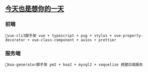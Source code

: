 ## [今天也是想你的一天](https://www.wujianbo.com?_blank)

### 前端

    🚀vue-cli3脚手架 vue + typescript + pug + stylus + vue-property-decorator + vue-class-component + axios + prettier

### 服务端

    🚀koa-generator脚手架 pm2 + koa2 + mysql2 + sequelize 搭建后端服务
